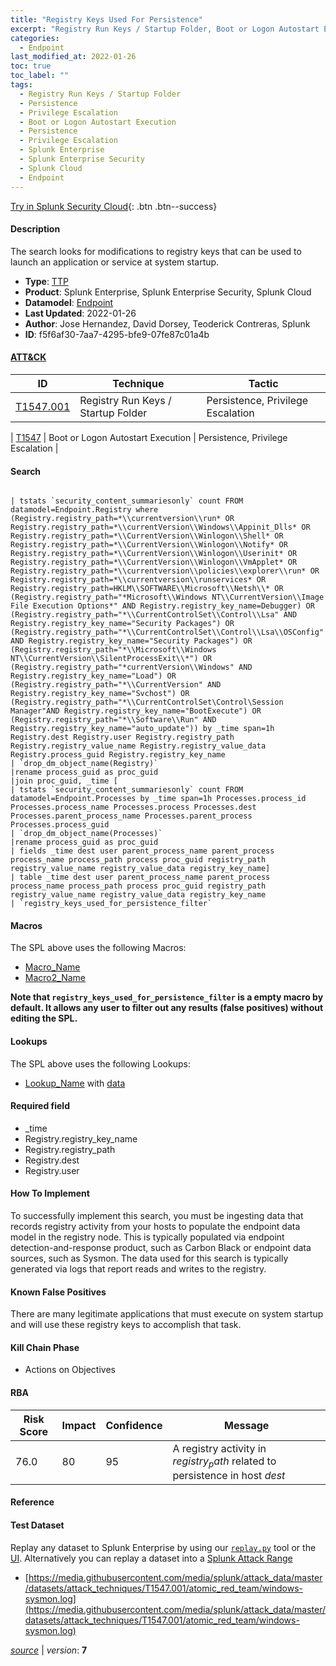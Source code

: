 ```yaml
---
title: "Registry Keys Used For Persistence"
excerpt: "Registry Run Keys / Startup Folder, Boot or Logon Autostart Execution"
categories:
  - Endpoint
last_modified_at: 2022-01-26
toc: true
toc_label: ""
tags:
  - Registry Run Keys / Startup Folder
  - Persistence
  - Privilege Escalation
  - Boot or Logon Autostart Execution
  - Persistence
  - Privilege Escalation
  - Splunk Enterprise
  - Splunk Enterprise Security
  - Splunk Cloud
  - Endpoint
---
```




[Try in Splunk Security Cloud](https://www.splunk.com/en_us/cyber-security.html){: .btn .btn--success}

#### Description

The search looks for modifications to registry keys that can be used to launch an application or service at system startup.

- **Type**: [TTP](https://github.com/splunk/security_content/wiki/Detection-Analytic-Types)
- **Product**: Splunk Enterprise, Splunk Enterprise Security, Splunk Cloud
- **Datamodel**: [Endpoint](https://docs.splunk.com/Documentation/CIM/latest/User/Endpoint)
- **Last Updated**: 2022-01-26
- **Author**: Jose Hernandez, David Dorsey, Teoderick Contreras, Splunk
- **ID**: f5f6af30-7aa7-4295-bfe9-07fe87c01a4b


#### [ATT&CK](https://attack.mitre.org/)

| ID             | Technique      |  Tactic           |
| -------------- | -------------- |------------------ |
| [T1547.001](https://attack.mitre.org/techniques/T1547/001/) | Registry Run Keys / Startup Folder | Persistence, Privilege Escalation |

| [T1547](https://attack.mitre.org/techniques/T1547/) | Boot or Logon Autostart Execution | Persistence, Privilege Escalation |

#### Search

```

| tstats `security_content_summariesonly` count FROM datamodel=Endpoint.Registry where (Registry.registry_path=*\\currentversion\\run* OR Registry.registry_path=*\\currentVersion\\Windows\\Appinit_Dlls* OR Registry.registry_path=*\\CurrentVersion\\Winlogon\\Shell* OR Registry.registry_path=*\\CurrentVersion\\Winlogon\\Notify* OR Registry.registry_path=*\\CurrentVersion\\Winlogon\\Userinit* OR Registry.registry_path=*\\CurrentVersion\\Winlogon\\VmApplet* OR Registry.registry_path=*\\currentversion\\policies\\explorer\\run* OR Registry.registry_path=*\\currentversion\\runservices* OR Registry.registry_path=HKLM\\SOFTWARE\\Microsoft\\Netsh\\* OR (Registry.registry_path="*Microsoft\\Windows NT\\CurrentVersion\\Image File Execution Options*" AND Registry.registry_key_name=Debugger) OR (Registry.registry_path="*\\CurrentControlSet\\Control\\Lsa" AND Registry.registry_key_name="Security Packages") OR (Registry.registry_path="*\\CurrentControlSet\\Control\\Lsa\\OSConfig" AND Registry.registry_key_name="Security Packages") OR (Registry.registry_path="*\\Microsoft\\Windows NT\\CurrentVersion\\SilentProcessExit\\*") OR (Registry.registry_path="*currentVersion\\Windows" AND Registry.registry_key_name="Load") OR (Registry.registry_path="*\\CurrentVersion" AND Registry.registry_key_name="Svchost") OR (Registry.registry_path="*\\CurrentControlSet\Control\Session Manager"AND Registry.registry_key_name="BootExecute") OR (Registry.registry_path="*\\Software\\Run" AND Registry.registry_key_name="auto_update")) by _time span=1h Registry.dest Registry.user Registry.registry_path Registry.registry_value_name Registry.registry_value_data Registry.process_guid Registry.registry_key_name 
| `drop_dm_object_name(Registry)` 
|rename process_guid as proc_guid 
|join proc_guid, _time [
| tstats `security_content_summariesonly` count FROM datamodel=Endpoint.Processes by _time span=1h Processes.process_id Processes.process_name Processes.process Processes.dest Processes.parent_process_name Processes.parent_process Processes.process_guid 
| `drop_dm_object_name(Processes)` 
|rename process_guid as proc_guid 
| fields _time dest user parent_process_name parent_process process_name process_path process proc_guid registry_path registry_value_name registry_value_data registry_key_name] 
| table _time dest user parent_process_name parent_process process_name process_path process proc_guid registry_path registry_value_name registry_value_data registry_key_name 
| `registry_keys_used_for_persistence_filter`
```

#### Macros
The SPL above uses the following Macros:
* [Macro_Name](https://)
* [Macro2_Name](https://)

**Note that `registry_keys_used_for_persistence_filter` is a empty macro by default. It allows any user to filter out any results (false positives) without editing the SPL.**

#### Lookups
The SPL above uses the following Lookups:

* [Lookup_Name]() with [data]()

#### Required field
* _time
* Registry.registry_key_name
* Registry.registry_path
* Registry.dest
* Registry.user


#### How To Implement
To successfully implement this search, you must be ingesting data that records registry activity from your hosts to populate the endpoint data model in the registry node. This is typically populated via endpoint detection-and-response product, such as Carbon Black or endpoint data sources, such as Sysmon. The data used for this search is typically generated via logs that report reads and writes to the registry.

#### Known False Positives
There are many legitimate applications that must execute on system startup and will use these registry keys to accomplish that task.

#### Kill Chain Phase
* Actions on Objectives



#### RBA

| Risk Score  | Impact      | Confidence   | Message      |
| ----------- | ----------- |--------------|--------------|
| 76.0 | 80 | 95 | A registry activity in $registry_path$ related to persistence in host $dest$ |




#### Reference


#### Test Dataset
Replay any dataset to Splunk Enterprise by using our [`replay.py`](https://github.com/splunk/attack_data#using-replaypy) tool or the [UI](https://github.com/splunk/attack_data#using-ui).
Alternatively you can replay a dataset into a [Splunk Attack Range](https://github.com/splunk/attack_range#replay-dumps-into-attack-range-splunk-server)

* [https://media.githubusercontent.com/media/splunk/attack_data/master/datasets/attack_techniques/T1547.001/atomic_red_team/windows-sysmon.log](https://media.githubusercontent.com/media/splunk/attack_data/master/datasets/attack_techniques/T1547.001/atomic_red_team/windows-sysmon.log)



[*source*](https://github.com/splunk/security_content/tree/develop/detections/endpoint/registry_keys_used_for_persistence.yml) \| *version*: **7**
